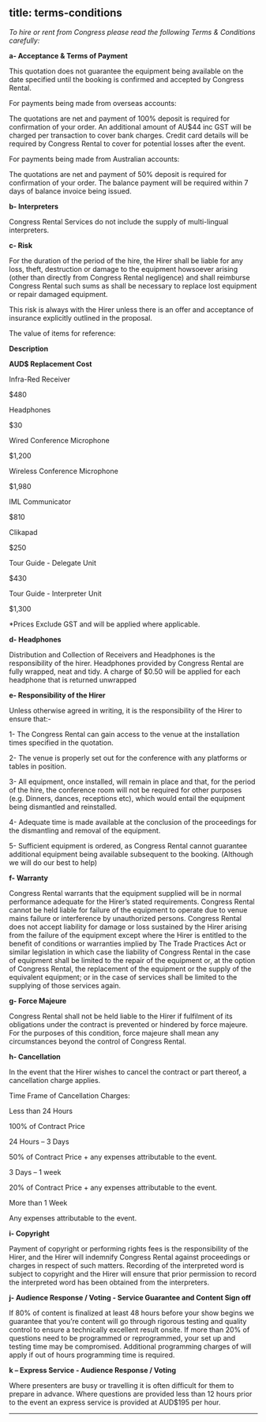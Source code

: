  title: terms-conditions
----------------------------------------------------------

_To hire or rent from Congress please read the following Terms &amp; Conditions carefully:_

**a- Acceptance &amp; Terms of Payment**

This quotation does not guarantee the equipment being available on the date specified until the booking is confirmed and accepted by Congress Rental.

For payments being made from overseas accounts:

The quotations are net and payment of 100% deposit is required for confirmation of your order. An additional amount of AU$44 inc GST will be charged per transaction to cover bank charges. Credit card details will be required by Congress Rental to cover for potential losses after the event.

For payments being made from Australian accounts:

The quotations are net and payment of 50% deposit is required for confirmation of your order. The balance payment will be required within 7 days of balance invoice being issued.

**b- Interpreters**

Congress Rental Services do not include the supply of multi-lingual interpreters.

**c- Risk**

For the duration of the period of the hire, the Hirer shall be liable for any loss, theft, destruction or damage to the equipment howsoever arising (other than directly from Congress Rental negligence) and shall reimburse Congress Rental such sums as shall be necessary to replace lost equipment or repair damaged equipment.

This risk is always with the Hirer unless there is an offer and acceptance of insurance explicitly outlined in the proposal.

The value of items for reference:

**Description**

**AUD$ Replacement Cost**

Infra-Red Receiver

$480

Headphones

$30

Wired Conference Microphone

$1,200

Wireless Conference Microphone

$1,980

IML Communicator

$810

Clikapad

$250

Tour Guide - Delegate Unit

$430

Tour Guide - Interpreter Unit

$1,300

*Prices Exclude GST and will be applied where applicable.

**d- Headphones**

Distribution and Collection of Receivers and Headphones is the responsibility of the hirer. Headphones provided by Congress Rental are fully wrapped, neat and tidy. A charge of $0.50 will be applied for each headphone that is returned unwrapped

**e- Responsibility of the Hirer**

Unless otherwise agreed in writing, it is the responsibility of the Hirer to ensure that:-

1- The Congress Rental can gain access to the venue at the installation times specified in the quotation.

2- The venue is properly set out for the conference with any platforms or tables in position.

3- All equipment, once installed, will remain in place and that, for the period of the hire, the conference room will not be required for other purposes (e.g. Dinners, dances, receptions etc), which would entail the equipment being dismantled and reinstalled.

4- Adequate time is made available at the conclusion of the proceedings for the dismantling and removal of the equipment.

5- Sufficient equipment is ordered, as Congress Rental cannot guarantee additional equipment being available subsequent to the booking. (Although we will do our best to help)

**f- Warranty**

Congress Rental warrants that the equipment supplied will be in normal performance adequate for the Hirer’s stated requirements. Congress Rental cannot be held liable for failure of the equipment to operate due to venue mains failure or interference by unauthorized persons. Congress Rental does not accept liability for damage or loss sustained by the Hirer arising from the failure of the equipment except where the Hirer is entitled to the benefit of conditions or warranties implied by The Trade Practices Act or similar legislation in which case the liability of Congress Rental in the case of equipment shall be limited to the repair of the equipment or, at the option of Congress Rental, the replacement of the equipment or the supply of the equivalent equipment; or in the case of services shall be limited to the supplying of those services again.

**g- Force Majeure**

Congress Rental shall not be held liable to the Hirer if fulfilment of its obligations under the contract is prevented or hindered by force majeure. For the purposes of this condition, force majeure shall mean any circumstances beyond the control of Congress Rental.

**h- Cancellation**

In the event that the Hirer wishes to cancel the contract or part thereof, a cancellation charge applies.

Time Frame of Cancellation Charges:

Less than 24 Hours

100% of Contract Price

24 Hours – 3 Days

50% of Contract Price + any expenses attributable to the event.

3 Days – 1 week

20% of Contract Price + any expenses attributable to the event.

More than 1 Week

Any expenses attributable to the event.

**i- Copyright**

Payment of copyright or performing rights fees is the responsibility of the Hirer, and the Hirer will indemnify Congress Rental against proceedings or charges in respect of such matters. Recording of the interpreted word is subject to copyright and the Hirer will ensure that prior permission to record the interpreted word has been obtained from the interpreters.

**j- Audience Response / Voting - Service Guarantee and Content Sign off**

If 80% of content is finalized at least 48 hours before your show begins we guarantee that you’re content will go through rigorous testing and quality control to ensure a technically excellent result onsite. If more than 20% of questions need to be programmed or reprogrammed, your set up and testing time may be compromised. Additional programming charges of will apply if out of hours programming time is required.

**k – Express Service - Audience Response / Voting**

Where presenters are busy or travelling it is often difficult for them to prepare in advance. Where questions are provided less than 12 hours prior to the event an express service is provided at AUD$195 per hour.




----------------------------------------------------------

